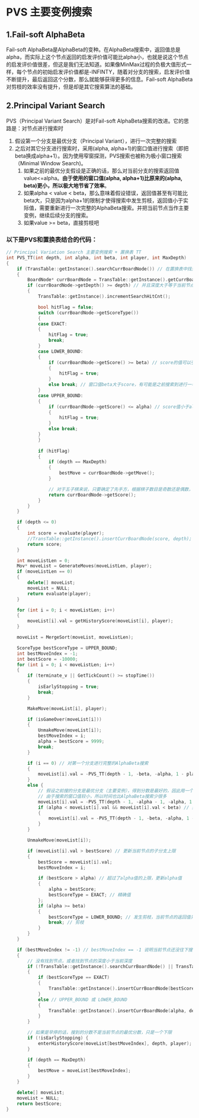 # PVS 主要变例搜索

## 1.Fail-soft AlphaBeta
Fail-soft AlphaBeta是AlphaBeta的变种。在AlphaBeta搜索中，返回值总是alpha，而实际上这个节点返回的启发评价值可能比alpha小，也就是说这个节点的启发评价值很差，但这是我们无法知道。如果像MinMax过程的负极大值形式一样，每个节点的初始启发评价值都是-INFINTY，随着对分支的搜索，启发评价值不断提升，最后返回这个分数，那么就能够获得更多的信息。Fail-soft AlphaBeta对剪枝的效率没有提升，但是却是其它搜索算法的基础。

## 2.Principal Variant Search
PVS（Principal Variant Search）是对Fail-soft AlphaBeta搜索的改进。它的思路是：对节点进行搜索时
1. 假设第一个分支是最优分支（Principal Variant），进行一次完整的搜索
2. 之后对其它分支进行搜索时，采用(alpha, alpha+1)的窗口值进行搜索（即把beta换成alpha+1）。因为使用窄窗探测，PVS搜索也被称为极小窗口搜索（Minimal Window Search)。
	1. 如果之前的最优分支假设是正确的话，那么对当前分支的搜索返回值value<=alpha。**由于使用的窗口值(alpha, alpha+1)比原来的(alpha, beta)更小，所以极大地节省了效率**。
	2. 如果alpha < value < beta，那么意味着假设错误，返回值甚至有可能比beta大，只是因为alpha+1的限制才使得搜索中发生剪枝，返回值小于实际值，需要重新进行一次完整的AlphaBeta搜索。并把当前节点当作主要变例，继续后续分支的搜索。
	3. 如果value >= beta，直接剪枝吧

### 以下是PVS和置换表结合的代码：
```c++
// Principal Variation Search 主要变例搜索 + 置换表 TT
int PVS_TT(int depth, int alpha, int beta, int player, int MaxDepth)
{
    if (TransTable::getInstance().searchCurrBoardNode()) // 在置换表中找到了当前节点
    {
        BoardNode* currBoardNode = TransTable::getInstance().getCurrBoardNode();
        if (currBoardNode->getDepth() >= depth) // 并且深度大于等于当前节点往下搜索的深度
        {
            TransTable::getInstance().incrementSearchHitCnt();

            bool hitFlag = false;
            switch (currBoardNode->getScoreType())
            {
            case EXACT:
            {
                hitFlag = true;
                break;
            }
            case LOWER_BOUND:
            {
                if (currBoardNode->getScore() >= beta) // score的值可以引发当前节点的儿子分支剪枝
                {
                    hitFlag = true;
                }
                else break; // 窗口值beta大于score，有可能是之前搜索到进行一半时间不够过早停止
            }
            case UPPER_BOUND:
            {
                if (currBoardNode->getScore() <= alpha) // score值小于alpha，表明
                {
                    hitFlag = true;
                }
                else break;
            }
            }
            
            if (hitFlag)
            {
                if (depth == MaxDepth)
                {
                    bestMove = currBoardNode->getMove();
                }

                // 对于五子棋来说，只要确定了先手方，根据棋子数目是奇数还是偶数，接下来轮到谁走棋是固定的
                return currBoardNode->getScore();
            }
        }
    }

    if (depth <= 0)
    {
        int score = evaluate(player);
        //TransTable::getInstance().insertCurrBoardNode(score, depth); // 存储叶子节点的话，虽然提高了置换表命中率，但是太耗内存。
        return score;
    }

    int moveListLen = 0;
    Mov* moveList = GenerateMoves(moveListLen, player);
    if (moveListLen == 0)
    {
        delete[] moveList;
        moveList = NULL;
        return evaluate(player);
    }

    for (int i = 0; i < moveListLen; i++)
    {
        moveList[i].val = getHistoryScore(moveList[i], player);
    }

    moveList = MergeSort(moveList, moveListLen);

    ScoreType bestScoreType = UPPER_BOUND;
    int bestMoveIndex = -1;
    int bestScore = -10000;
    for (int i = 0; i < moveListLen; i++)
    {
        if (terminate_v || GetTickCount() >= stopTime())
        {
            isEarlyStopping = true;
            break;
        }

        MakeMove(moveList[i], player);

        if (isGameOver(moveList[i]))
        {
            UnmakeMove(moveList[i]);
            bestMoveIndex = i;
            alpha = bestScore = 9999;
            break;
        }

        if (i == 0) // 对第一个分支进行完整的AlphaBeta搜索
        {
            moveList[i].val = -PVS_TT(depth - 1, -beta, -alpha, 1 - player, MaxDepth);
        }
        else {
            // 假设之前搜的分支是最优分支（主要变例），得到分数是最好的，因此用一个窄窗(alpha, alpha+1)进行搜索，返回的分数应该会小于alpha
            // 由于搜索的窗口值较小，所以时间也比AlphaBeta搜索少很多
            moveList[i].val = -PVS_TT(depth - 1, -alpha - 1, -alpha, 1 - player, MaxDepth);
            if (alpha < moveList[i].val && moveList[i].val < beta) // 落在区间之间，预测失败，需要进行一次完整的AlphaBeta搜索
            {
                moveList[i].val = -PVS_TT(depth - 1, -beta, -alpha, 1 - player, MaxDepth);
            }
        }

        UnmakeMove(moveList[i]);

        if (moveList[i].val > bestScore) // 更新当前节点的子分支上限
        {
            bestScore = moveList[i].val;
            bestMoveIndex = i;

            if (bestScore > alpha) // 超过了alpha值的上限，更新alpha值
            {
                alpha = bestScore;
                bestScoreType = EXACT; // 精确值
            };
            if (alpha >= beta)
            {
                bestScoreType = LOWER_BOUND; // 发生剪枝，当前节点的返回值只是一个下限，后续有可能搜索到更好的分数
                break; // 剪枝
            }
        }
    }

    if (bestMoveIndex != -1) // bestMoveIndex == -1 说明当前节点还没往下搜索，就因为时间不够被停止
    {
        // 没有找到节点，或者找到节点的深度小于当前深度
        if (!TransTable::getInstance().searchCurrBoardNode() || TransTable::getInstance().getCurrBoardNode()->getDepth() <= depth)
        {
            if (bestScoreType == EXACT)
            {
                TransTable::getInstance().insertCurrBoardNode(bestScore, depth, moveList[bestMoveIndex], bestScoreType);
            }
            else // UPPER_BOUND 或 LOWER_BOUND
            {
                TransTable::getInstance().insertCurrBoardNode(alpha, depth, moveList[bestMoveIndex], bestScoreType);
            }
        }

        // 如果是早停的话，搜到的分数不是当前节点的最优分数，只是一个下限
        if (!isEarlyStopping) {
            enterHistoryScore(moveList[bestMoveIndex], depth, player);
        }

        if (depth == MaxDepth)
        {
            bestMove = moveList[bestMoveIndex];
        }
    }

    delete[] moveList;
    moveList = NULL;
    return bestScore;
}
```















